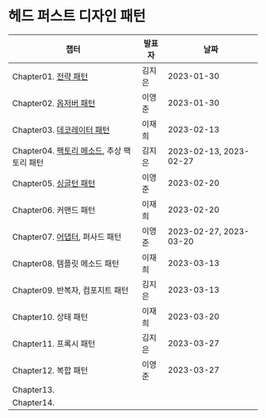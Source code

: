 # 헤드 퍼스트 디자인 패턴
| 챕터                                                         | 발표자 | 날짜                   |
| ------------------------------------------------------------ | ------ | ---------------------- |
| Chapter01. [전략 패턴](Chapter01.%20전략%20패턴.md)          | 김지은 | 2023-01-30             |
| Chapter02. [옵저버 패턴](Chapter02.%20옵저버%20패턴.md)      | 이영준 | 2023-01-30             |
| Chapter03. [데코레이터 패턴](Chapter03.%20데코레이터%20패턴.md) | 이재희 | 2023-02-13             |
| Chapter04. [팩토리 메소드](Chapter04.%20팩토리%20메소드%20패턴.md), 추상 팩토리 패턴 | 김지은 | 2023-02-13, 2023-02-27 |
| Chapter05. [싱글턴 패턴](Chapter05.%20싱글턴%20패턴.md)      | 이영준 | 2023-02-20             |
| Chapter06. 커맨드 패턴                                       | 이재희 | 2023-02-20             |
| Chapter07. [어댑터](Chapter07.%20어댑터%20패턴.md), 퍼사드 패턴 | 이영준 | 2023-02-27, 2023-03-20 |
| Chapter08. 템플릿 메소드 패턴                                | 이재희 | 2023-03-13             |
| Chapter09. 반복자, 컴포지트 패턴                             | 김지은 | 2023-03-13             |
| Chapter10. 상태 패턴                                         | 이재희 | 2023-03-20             |
| Chapter11. 프록시 패턴                                       | 김지은 | 2023-03-27             |
| Chapter12. 복합 패턴                                         | 이영준 | 2023-03-27             |
| Chapter13.                                                   |        |                        |
| Chapter14.                                                   |        |                        |
